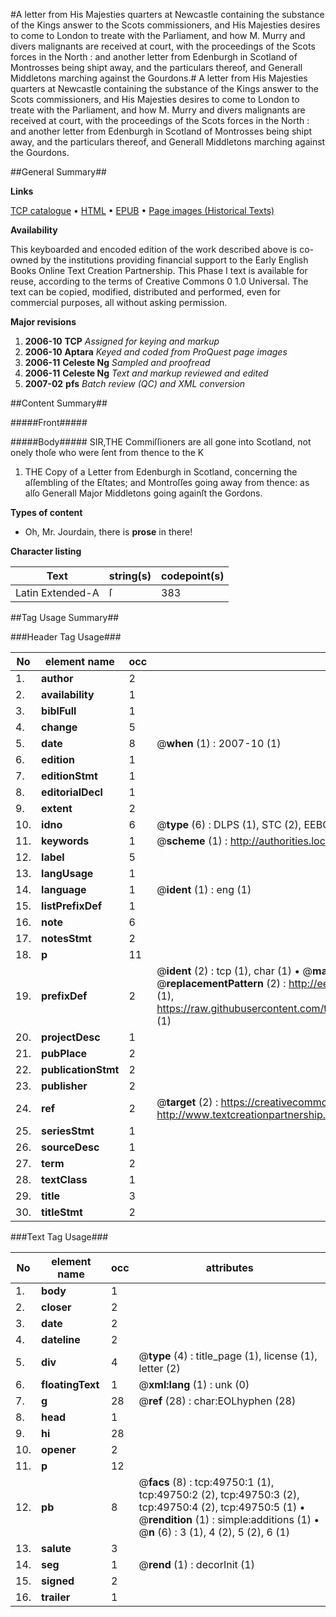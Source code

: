 #A letter from His Majesties quarters at Newcastle containing the substance of the Kings answer to the Scots commissioners, and His Majesties desires to come to London to treate with the Parliament, and how M. Murry and divers malignants are received at court, with the proceedings of the Scots forces in the North : and another letter from Edenburgh in Scotland of Montrosses being shipt away, and the particulars thereof, and Generall Middletons marching against the Gourdons.#
A letter from His Majesties quarters at Newcastle containing the substance of the Kings answer to the Scots commissioners, and His Majesties desires to come to London to treate with the Parliament, and how M. Murry and divers malignants are received at court, with the proceedings of the Scots forces in the North : and another letter from Edenburgh in Scotland of Montrosses being shipt away, and the particulars thereof, and Generall Middletons marching against the Gourdons.

##General Summary##

**Links**

[TCP catalogue](http://www.ota.ox.ac.uk/tcp/)  • 
[HTML](http://tei.it.ox.ac.uk/tcp/Texts-HTML/free/A26/A26037.html)  • 
[EPUB](http://tei.it.ox.ac.uk/tcp/Texts-EPUB/free/A26/A26037.epub) • 
[Page images (Historical Texts)](https://data.historicaltexts.jisc.ac.uk/view?pubId=eebo-11834188e&pageId=eebo-11834188e-49750-1)

**Availability**

This keyboarded and encoded edition of the
	       work described above is co-owned by the institutions
	       providing financial support to the Early English Books
	       Online Text Creation Partnership. This Phase I text is
	       available for reuse, according to the terms of Creative
	       Commons 0 1.0 Universal. The text can be copied,
	       modified, distributed and performed, even for
	       commercial purposes, all without asking permission.

**Major revisions**

1. __2006-10__ __TCP__ *Assigned for keying and markup*
1. __2006-10__ __Aptara__ *Keyed and coded from ProQuest page images*
1. __2006-11__ __Celeste Ng__ *Sampled and proofread*
1. __2006-11__ __Celeste Ng__ *Text and markup reviewed and edited*
1. __2007-02__ __pfs__ *Batch review (QC) and XML conversion*

##Content Summary##

#####Front#####

#####Body#####
SIR,THE Commiſſioners are all gone
into Scotland, not onely thoſe who
were ſent from thence to the
K
1. THE
Copy of a Letter from Edenburgh
in Scotland, concerning the aſſembling
of the Eſtates; and Montroſſes going
away from thence: as alſo Generall Major
Middletons going againſt the Gordons.

**Types of content**

  * Oh, Mr. Jourdain, there is **prose** in there!

**Character listing**


|Text|string(s)|codepoint(s)|
|---|---|---|
|Latin Extended-A|ſ|383|

##Tag Usage Summary##

###Header Tag Usage###

|No|element name|occ|attributes|
|---|---|---|---|
|1.|__author__|2||
|2.|__availability__|1||
|3.|__biblFull__|1||
|4.|__change__|5||
|5.|__date__|8| @__when__ (1) : 2007-10 (1)|
|6.|__edition__|1||
|7.|__editionStmt__|1||
|8.|__editorialDecl__|1||
|9.|__extent__|2||
|10.|__idno__|6| @__type__ (6) : DLPS (1), STC (2), EEBO-CITATION (1), OCLC (1), VID (1)|
|11.|__keywords__|1| @__scheme__ (1) : http://authorities.loc.gov/ (1)|
|12.|__label__|5||
|13.|__langUsage__|1||
|14.|__language__|1| @__ident__ (1) : eng (1)|
|15.|__listPrefixDef__|1||
|16.|__note__|6||
|17.|__notesStmt__|2||
|18.|__p__|11||
|19.|__prefixDef__|2| @__ident__ (2) : tcp (1), char (1)  •  @__matchPattern__ (2) : ([0-9\-]+):([0-9IVX]+) (1), (.+) (1)  •  @__replacementPattern__ (2) : http://eebo.chadwyck.com/downloadtiff?vid=$1&page=$2 (1), https://raw.githubusercontent.com/textcreationpartnership/Texts/master/tcpchars.xml#$1 (1)|
|20.|__projectDesc__|1||
|21.|__pubPlace__|2||
|22.|__publicationStmt__|2||
|23.|__publisher__|2||
|24.|__ref__|2| @__target__ (2) : https://creativecommons.org/publicdomain/zero/1.0/ (1), http://www.textcreationpartnership.org/docs/. (1)|
|25.|__seriesStmt__|1||
|26.|__sourceDesc__|1||
|27.|__term__|2||
|28.|__textClass__|1||
|29.|__title__|3||
|30.|__titleStmt__|2||


###Text Tag Usage###

|No|element name|occ|attributes|
|---|---|---|---|
|1.|__body__|1||
|2.|__closer__|2||
|3.|__date__|2||
|4.|__dateline__|2||
|5.|__div__|4| @__type__ (4) : title_page (1), license (1), letter (2)|
|6.|__floatingText__|1| @__xml:lang__ (1) : unk (0)|
|7.|__g__|28| @__ref__ (28) : char:EOLhyphen (28)|
|8.|__head__|1||
|9.|__hi__|28||
|10.|__opener__|2||
|11.|__p__|12||
|12.|__pb__|8| @__facs__ (8) : tcp:49750:1 (1), tcp:49750:2 (2), tcp:49750:3 (2), tcp:49750:4 (2), tcp:49750:5 (1)  •  @__rendition__ (1) : simple:additions (1)  •  @__n__ (6) : 3 (1), 4 (2), 5 (2), 6 (1)|
|13.|__salute__|3||
|14.|__seg__|1| @__rend__ (1) : decorInit (1)|
|15.|__signed__|2||
|16.|__trailer__|1||
